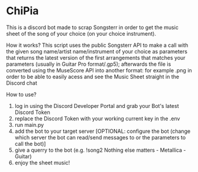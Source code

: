 # ChiPia
 This is a discord bot made to scrap Songsterr in order to get the music sheet of the song of your choice (on your choice instrument).
 
 How it works?
 This script uses the public Songsterr API to make a call with the given song name/artist name/instrument of your choice as parameters that returns the latest version of the first arrangements that matches your parameters (usually in Guitar Pro format/.gp5); afterwards the file is converted using the MuseScore API into another format: for example .png in order to be able to easily acess and see the Music Sheet straight in the Discord chat
 
 How to use?
 1. log in using the Discord Developer Portal and grab your Bot's latest Discord Token
 2. replace the Discord Token with your working current key in the .env
 3. run main.py
 4. add the bot to your target server
 [OPTIONAL: configure the bot (change which server the bot can read/send messages to or the parameters to call the bot)]
 5. give a querry to the bot (e.g. !song2 Nothing else matters - Metallica - Guitar)
 6. enjoy the sheet music!
